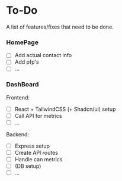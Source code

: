 # To-Do
A list of features/fixes that need to be done.

### HomePage
- [ ] Add actual contact info
- [ ] Add pfp's
- [ ] ...

### DashBoard
Frontend:
- [ ] React + TailwindCSS (+ Shadcn/ui) setup
- [ ] Call API for metrics
- [ ] ...

Backend:
- [ ] Express setup
- [ ] Create API routes
- [ ] Handle can metrics
- [ ] (DB setup)
- [ ] ...